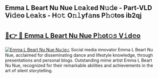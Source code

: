 ## Emma L Beart Nu Nue L𝚎a𝚔ed N𝚞𝚍e - Part-VLD Vi𝚍𝚎o L𝚎a𝚔s - H𝚘𝚝 O𝚗𝚕yf𝚊ns P𝚑𝚘tos ib2qj

# <h2><a href="http://kfe75q.oniu.top/?m=Emma+L+Beart+Nu+Nue">🔗👉 🔴 Emma L Beart Nu Nue P𝚑ot𝚘𝚜 V𝚒d𝚎o</a></h2>

[![Emma L Beart Nu Nue Nu𝚍e𝚜](https://i.imgur.com/0qMVB7G.gif)](http://kfe75q.oniu.top/?m=Emma+L+Beart+Nu+Nue)
Social media innovator Emma L Beart Nu Nue, acclaimed for disseminating dance and lifestyle knowledge, through presentations and personal blogs. Outstanding mime artist Emma L Beart Nu Nue, recognized for their remarkable abilities and achievements in the art of silent storytelling.  
